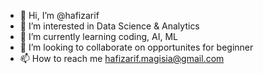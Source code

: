 - 👋 Hi, I’m @hafizarif
- 👀 I’m interested in Data Science & Analytics
- 🌱 I’m currently learning coding, AI, ML
- 💞️ I’m looking to collaborate on opportunites for beginner
- 📫 How to reach me hafizarif.magisia@gmail.com

<!---
hafizarif/hafizarif is a ✨ special ✨ repository because its `README.md` (this file) appears on your GitHub profile.
You can click the Preview link to take a look at your changes.
--->
